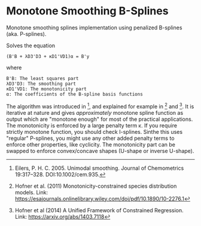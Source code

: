 # Monotone Smoothing B-Splines

Monotone smoothing splines implementation using penalized B-splines (aka. P-splines).

Solves the equation

    (B'B + λD3'D3 + κD1'VD1)α = B'y

where

    B'B: The least squares part
    λD3'D3: The smoothing part
    κD1'VD1: The monotonicity part
    α: The coefficients of the B-spline basis functions

The algorithm was introduced in [^Eilers2005], and explained for example in
[^Hofner2011] and [^Hofner2014unified]. It is iterative at nature and gives *approximately*
monotone spline function as output which are "monotone enough" for most of the practical
applications. The monotonicity is enforced by a large penalty term κ. If you require
strictly monotone function, you should check I-splines. Sinthe this uses "regular"
P-splines, you might use any other added penalty terms to enforce other properties, like
cyclicity. The monotonicity part can be swapped to enforce convex/concave shapes
(U-shape or inverse U-shape).

[^Eilers2005]: Eilers, P. H. C. 2005. Unimodal smoothing. Journal of Chemometrics
              19:317–328. DOI:10.1002/cem.935.
[^Hofner2011]: Hofner et al. (2011) Monotonicity-constrained species distribution models.
            Link: https://esajournals.onlinelibrary.wiley.com/doi/pdf/10.1890/10-2276.1
[^Hofner2014unified]: Hofner et al (2014) A Unified Framework of Constrained Regression.
            Link: https://arxiv.org/abs/1403.7118
